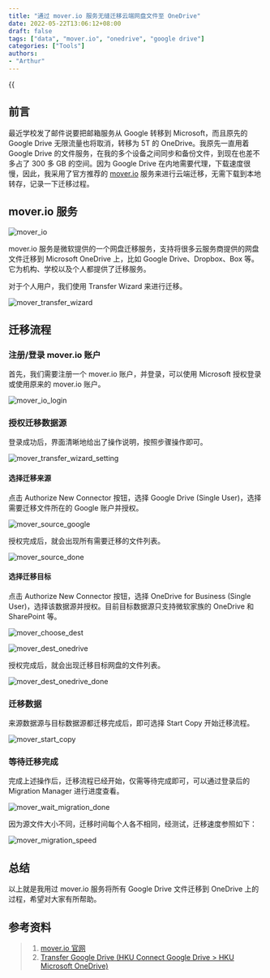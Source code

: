 ```yaml
---
title: "通过 mover.io 服务无缝迁移云端网盘文件至 OneDrive"
date: 2022-05-22T13:06:12+08:00
draft: false
tags: ["data", "mover.io", "onedrive", "google drive"]
categories: ["Tools"]
authors:
- "Arthur"
---
```


{{<audio src="audios/here_after_us.mp3" caption="《后来的我们 - 五月天》" >}}

## 前言

最近学校发了邮件说要把邮箱服务从 Google 转移到 Microsoft，而且原先的 Google Drive 无限流量也将取消，转移为 5T 的 OneDrive。我原先一直用着 Google Drive 的文件服务，在我的多个设备之间同步和备份文件，到现在也差不多占了 300 多 GB 的空间。因为 Google Drive 在内地需要代理，下载速度很慢，因此，我采用了官方推荐的 [mover.io](https://mover.io) 服务来进行云端迁移，无需下载到本地转存，记录一下迁移过程。

## mover.io 服务

![mover_io](https://cdn.jsdelivr.net/gh/pseudoyu/image-hosting@master/images/mover_io.png)

mover.io 服务是微软提供的一个网盘迁移服务，支持将很多云服务商提供的网盘文件迁移到 Microsoft OneDrive 上，比如 Google Drive、Dropbox、Box 等。它为机构、学校以及个人都提供了迁移服务。

对于个人用户，我们使用 Transfer Wizard 来进行迁移。

![mover_transfer_wizard](https://cdn.jsdelivr.net/gh/pseudoyu/image-hosting@master/images/mover_transfer_wizard.png)

## 迁移流程

### 注册/登录 mover.io 账户

首先，我们需要注册一个 mover.io 账户，并登录，可以使用 Microsoft 授权登录或使用原来的 mover.io 账户。

![mover_io_login](https://cdn.jsdelivr.net/gh/pseudoyu/image-hosting@master/images/mover_io_login.png)

### 授权迁移数据源

登录成功后，界面清晰地给出了操作说明，按照步骤操作即可。

![mover_transfer_wizard_setting](https://cdn.jsdelivr.net/gh/pseudoyu/image-hosting@master/images/mover_transfer_wizard_setting.png)

#### 选择迁移来源

点击 Authorize New Connector 按钮，选择 Google Drive (Single User)，选择需要迁移文件所在的 Google 账户并授权。

![mover_source_google](https://cdn.jsdelivr.net/gh/pseudoyu/image-hosting@master/images/mover_source_google.png)

授权完成后，就会出现所有需要迁移的文件列表。

![mover_source_done](https://cdn.jsdelivr.net/gh/pseudoyu/image-hosting@master/images/mover_source_done.png)

#### 选择迁移目标

点击 Authorize New Connector 按钮，选择 OneDrive for Business (Single User)，选择该数据源并授权。目前目标数据源只支持微软家族的 OneDrive 和 SharePoint 等。

![mover_choose_dest](https://cdn.jsdelivr.net/gh/pseudoyu/image-hosting@master/images/mover_choose_dest.png)

![mover_dest_onedrive](https://cdn.jsdelivr.net/gh/pseudoyu/image-hosting@master/images/mover_dest_onedrive.png)

授权完成后，就会出现迁移目标网盘的文件列表。

![mover_dest_onedrive_done](https://cdn.jsdelivr.net/gh/pseudoyu/image-hosting@master/images/mover_dest_onedrive_done.png)

### 迁移数据

来源数据源与目标数据源都迁移完成后，即可选择 Start Copy 开始迁移流程。

![mover_start_copy](https://cdn.jsdelivr.net/gh/pseudoyu/image-hosting@master/images/mover_start_copy.png)

### 等待迁移完成

完成上述操作后，迁移流程已经开始，仅需等待完成即可，可以通过登录后的 Migration Manager 进行进度查看。

![mover_wait_migration_done](https://cdn.jsdelivr.net/gh/pseudoyu/image-hosting@master/images/mover_wait_migration_done.png)

因为源文件大小不同，迁移时间每个人各不相同，经测试，迁移速度参照如下：

![mover_migration_speed](https://cdn.jsdelivr.net/gh/pseudoyu/image-hosting@master/images/mover_migration_speed.png)

## 总结

以上就是我用过 mover.io 服务将所有 Google Drive 文件迁移到 OneDrive 上的过程，希望对大家有所帮助。

## 参考资料

> 1. [mover.io 官网](https://mover.io/)
> 2. [Transfer Google Drive
(HKU Connect Google Drive > HKU Microsoft OneDrive)](https://its.hku.hk/kb/ways-on-reducing-storage-on-google-drive-google-photos-and-gmail/#b-transfer-google-drive)
